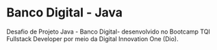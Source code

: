 # Banco Digital - Java
Desafio de Projeto Java - Banco Digital- desenvolvido no Bootcamp TQI Fullstack Developer por meio da Digital Innovation One (Dio).
